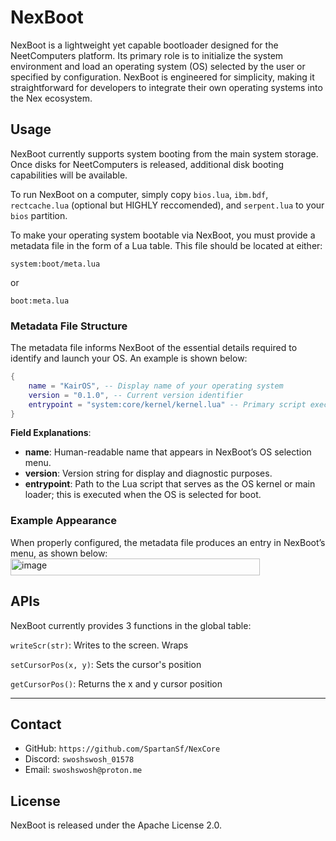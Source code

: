 # NexBoot

NexBoot is a lightweight yet capable bootloader designed for the NeetComputers platform.
Its primary role is to initialize the system environment and load an operating system (OS) selected by the user or specified by configuration. NexBoot is engineered for simplicity, making it straightforward for developers to integrate their own operating systems into the Nex ecosystem.

## Usage

NexBoot currently supports system booting from the main system storage. Once disks for NeetComputers is released, additional disk booting capabilities will be available.

To run NexBoot on a computer, simply copy `bios.lua`, `ibm.bdf`, `rectcache.lua` (optional but HIGHLY reccomended), and `serpent.lua` to your `bios` partition.

To make your operating system bootable via NexBoot, you must provide a metadata file in the form of a Lua table. This file should be located at either:

```
system:boot/meta.lua
```

or

```
boot:meta.lua
```

### Metadata File Structure

The metadata file informs NexBoot of the essential details required to identify and launch your OS.
An example is shown below:

```lua
{
    name = "KairOS", -- Display name of your operating system
    version = "0.1.0", -- Current version identifier
    entrypoint = "system:core/kernel/kernel.lua" -- Primary script executed during boot
}
```

**Field Explanations**:

* **name**: Human-readable name that appears in NexBoot’s OS selection menu.
* **version**: Version string for display and diagnostic purposes.
* **entrypoint**: Path to the Lua script that serves as the OS kernel or main loader; this is executed when the OS is selected for boot.

### Example Appearance

When properly configured, the metadata file produces an entry in NexBoot’s menu, as shown below:
<img width="399" height="27" alt="image" src="https://github.com/user-attachments/assets/5bf84d18-5111-426e-b212-a8c7a5f5f35e" />

## APIs

NexBoot currently provides 3 functions in the global table:

`writeScr(str)`: Writes to the screen. Wraps

`setCursorPos(x, y)`: Sets the cursor's position

`getCursorPos()`: Returns the x and y cursor position

---

## Contact

* GitHub: `https://github.com/SpartanSf/NexCore`
* Discord: `swoshswosh_01578`
* Email: `swoshswosh@proton.me`

## License

NexBoot is released under the Apache License 2.0.
